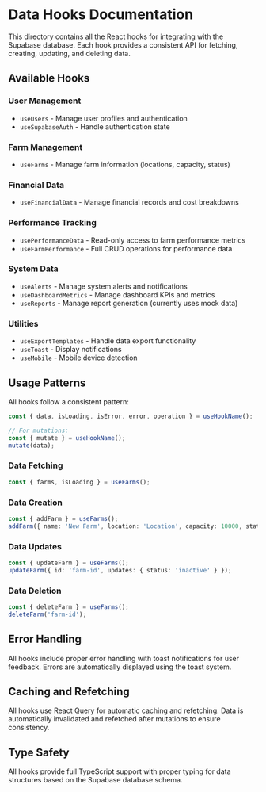 # Data Hooks Documentation

This directory contains all the React hooks for integrating with the Supabase database. Each hook provides a consistent API for fetching, creating, updating, and deleting data.

## Available Hooks

### User Management
- `useUsers` - Manage user profiles and authentication
- `useSupabaseAuth` - Handle authentication state

### Farm Management
- `useFarms` - Manage farm information (locations, capacity, status)

### Financial Data
- `useFinancialData` - Manage financial records and cost breakdowns

### Performance Tracking
- `usePerformanceData` - Read-only access to farm performance metrics
- `useFarmPerformance` - Full CRUD operations for performance data

### System Data
- `useAlerts` - Manage system alerts and notifications
- `useDashboardMetrics` - Manage dashboard KPIs and metrics
- `useReports` - Manage report generation (currently uses mock data)

### Utilities
- `useExportTemplates` - Handle data export functionality
- `useToast` - Display notifications
- `useMobile` - Mobile device detection

## Usage Patterns

All hooks follow a consistent pattern:

```typescript
const { data, isLoading, isError, error, operation } = useHookName();

// For mutations:
const { mutate } = useHookName();
mutate(data);
```

### Data Fetching
```typescript
const { farms, isLoading } = useFarms();
```

### Data Creation
```typescript
const { addFarm } = useFarms();
addFarm({ name: 'New Farm', location: 'Location', capacity: 10000, status: 'active' });
```

### Data Updates
```typescript
const { updateFarm } = useFarms();
updateFarm({ id: 'farm-id', updates: { status: 'inactive' } });
```

### Data Deletion
```typescript
const { deleteFarm } = useFarms();
deleteFarm('farm-id');
```

## Error Handling

All hooks include proper error handling with toast notifications for user feedback. Errors are automatically displayed using the toast system.

## Caching and Refetching

All hooks use React Query for automatic caching and refetching. Data is automatically invalidated and refetched after mutations to ensure consistency.

## Type Safety

All hooks provide full TypeScript support with proper typing for data structures based on the Supabase database schema.